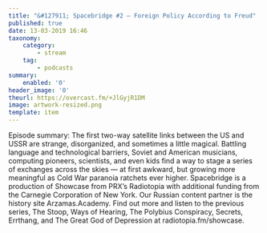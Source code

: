 ```yaml
---
title: "&#127911; Spacebridge #2 – Foreign Policy According to Freud"
published: true
date: 13-03-2019 16:46
taxonomy:
    category:
        - stream
    tag:
        - podcasts
summary:
    enabled: '0'
header_image: '0'
theurl: https://overcast.fm/+JlGyjR1DM
image: artwork-resized.png
template: item
---
```

 
Episode summary: The first two-way satellite links between the US and USSR are strange, disorganized, and sometimes a little magical. Battling language and technological barriers, Soviet and American musicians, computing pioneers, scientists, and even kids find a way to stage a series of exchanges across the skies — at first awkward, but growing more meaningful as Cold War paranoia ratchets ever higher. Spacebridge is a production of Showcase from PRX’s Radiotopia with additional funding from the Carnegie Corporation of New York. Our Russian content partner is the history site Arzamas.Academy. Find out more and listen to the previous series, The Stoop, Ways of Hearing, The Polybius Conspiracy, Secrets, Errthang, and The Great God of Depression at radiotopia.fm/showcase.

